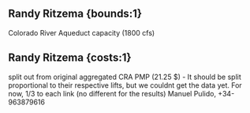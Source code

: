 ## Randy Ritzema {bounds:1} 
Colorado River Aqueduct capacity (1800 cfs)

## Randy Ritzema {costs:1} 
split out from original aggregated CRA PMP (21.25 $) - It should be split proportional to their respective lifts, but we couldnt get the data yet. For now, 1/3 to each link (no different for the results)
Manuel Pulido, +34-963879616
